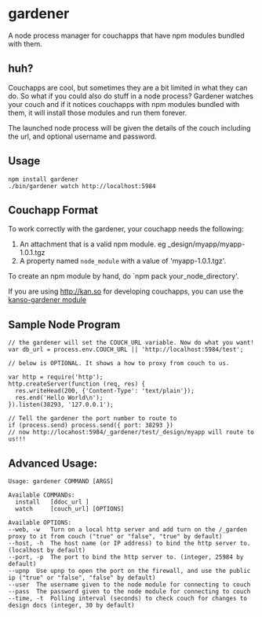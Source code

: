 gardener
========

A node process manager for couchapps that have npm modules bundled with them. 


huh?
----

Couchapps are cool, but sometimes they are a bit limited in what they can do. So what if you could also do stuff in a node process?
Gardener watches your couch and if it notices couchapps with npm modules bundled with them, it will install those modules and run them forever. 

The launched node process will be given the details of the couch including the url, and optional username and password.


Usage
------

    npm install gardener
    ./bin/gardener watch http://localhost:5984


Couchapp Format
----------------

To work correctly with the gardener, your couchapp needs the following:

 1. An attachment that is a valid npm module. eg _design/myapp/myapp-1.0.1.tgz
 2. A property named `node_module` with a value of 'myapp-1.0.1.tgz'.

To create an npm module by hand, do `npm pack your_node_directory'.

If you are using http://kan.so for developing couchapps, you can use the [kanso-gardener module](https://github.com/kanso/kanso-gardener)

Sample Node Program
--------------------

```
// the gardener will set the COUCH_URL variable. Now do what you want!
var db_url = process.env.COUCH_URL || 'http://localhost:5984/test';

// below is OPTIONAL. It shows a how to proxy from couch to us.

var http = require('http');
http.createServer(function (req, res) {
  res.writeHead(200, {'Content-Type': 'text/plain'});
  res.end('Hello World\n');
}).listen(38293, '127.0.0.1');

// Tell the gardener the port number to route to
if (process.send) process.send({ port: 38293 })
// now http://locahost:5984/_gardener/test/_design/myapp will route to us!!!

```


Advanced Usage:
---------------
```
Usage: gardener COMMAND [ARGS]

Available COMMANDs:
  install   [ddoc_url ] 
  watch     [couch_url] [OPTIONS]

Available OPTIONS:
--web, -w	Turn on a local http server and add turn on the /_garden proxy to it from couch ("true" or "false", "true" by default)
--host, -h	The host name (or IP address) to bind the http server to. (localhost by default)
--port, -p	The port to bind the http server to. (integer, 25984 by default)
--upnp	Use upnp to open the port on the firewall, and use the public ip ("true" or "false", "false" by default)
--user	The username given to the node module for connecting to couch
--pass	The password given to the node module for connecting to couch
--time, -t	Polling interval (seconds) to check couch for changes to design docs (integer, 30 by default)

```